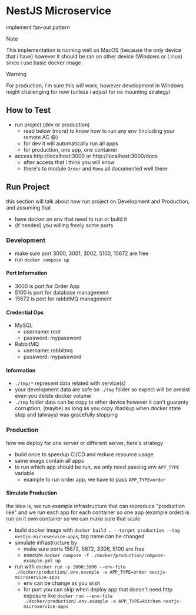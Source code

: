 # NestJS Microservice

implement fan-out pattern

>[!NOTE]
>This implementation is running well on MacOS (because the only device that i have) however it should be ran on other device (Windows or Linux) since i use basic docker image

>[!WARNING]
>For production, i'm sure this will work, however development in Windows might challenging for now (unless i adjust for no mounting strategy)

## How to Test

- run project (dev or production)
  - read below (more) to know how to run any env (including your remote AC 😆)
  - for dev it will automatically run all apps
  - for production, one app, one container
- access http://localhost:3000 or http://localhost:3000/docs
  - after access that i think you will know
  - there's to module `Order` and `Menu` all documented well there

## Run Project

this section will talk about how run project on Development and Production, and assuming that

- have docker on env that need to run or build it
- (if needed) you willing freely some ports

### Development

- make sure port 3000, 3001, 3002, 5100, 15672 are free
- run `docker compose up`

#### Port Information

- 3000 is port for Order App
- 5100 is port for database management
- 15672 is port for rabbitMQ management

#### Credential Ops

- MySQL
  - username: root
  - password: mypassword
- RabbitMQ
  - username: rabbitmq
  - password: mypassword

#### Information

- `./tmp/*` represent data related with service(s)
- your development data are safe on `./tmp` folder so expect will be presist even you delete docker volume
- `./tmp` folder data can be copy to other device however it can't guaranty corruption, (maybe) as long as you copy /backup when docker state stop and (always) was gracefully stopping
  
### Production

how we deploy for one server or different server, here's strategy

- build once to speedup CI/CD and reduce resource usage
- same image contain all apps
- to run which app should be run, we only need passing env `APP_TYPE` variable
  - example to run order app, we have to pass `APP_TYPE=order`

#### Simulate Production

the idea is, we run example infrastructure that can reproduce "production like" and we run each app for each container so one app (example order) is run on it own container so we can make sure that scale

- build docker image with `docker build . --target production --tag nestjs-microservice-apps`, tag name can be changed
- simulate infrastructure by 
  - make sure ports 15672, 5672, 3306, 5100 are free
  - execute `docker compose -f ./docker/production/compose-example.yml up`
- run with `docker run -p 3000:3000 --env-file ./docker/production/.env.example -e APP_TYPE=order nestjs-microservice-apps` 
  - env can be change as you wish
  - for port you can skip when deploy app that doesn't need http exposure like `docker run --env-file ./docker/production/.env.example -e APP_TYPE=kitchen nestjs-microservice-apps`
